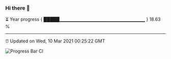 ### Hi there 👋

⏳ Year progress { █████▁▁▁▁▁▁▁▁▁▁▁▁▁▁▁▁▁▁▁▁▁▁▁▁▁ } 18.63 %

---

⏰ Updated on Wed, 10 Mar 2021 00:25:22 GMT

![Progress Bar CI](https://github.com/liununu/liununu/workflows/Progress%20Bar%20CI/badge.svg)

